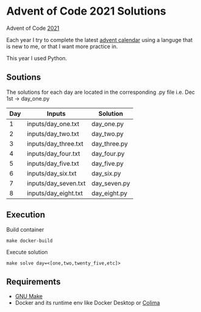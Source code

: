 # Advent of Code 2021 Solutions
Advent of Code [2021](https://adventofcode.com/2021)

Each year I try to complete the latest [advent calendar](https://adventofcode.com/2021/about) using a languge that is new to me, or that I want more practice in.

This year I used Python.

## Soutions
The solutions for each day are located in the corresponding .py file i.e. Dec 1st -> day_one.py

| Day  | Inputs | Solution |
| ----- | -------- | ------ |
| 1  | inputs/day_one.txt | day_one.py |
| 2  | inputs/day_two.txt | day_two.py |
| 3  | inputs/day_three.txt | day_three.py |
| 4  | inputs/day_four.txt | day_four.py |
| 5  | inputs/day_five.txt | day_five.py |
| 6  | inputs/day_six.txt | day_six.py |
| 7  | inputs/day_seven.txt | day_seven.py |
| 8  | inputs/day_eight.txt | day_eight.py |

## Execution
Build container
```
make docker-build
```
Execute solution
```
make solve day=<[one,two,twenty_five,etc]>
```

## Requirements
 - [GNU Make](https://www.gnu.org/software/make/manual/make.html#Simple-Makefile)
 - Docker and its runtime env like Docker Desktop or [Colima](https://github.com/abiosoft/colima?tab=readme-ov-file#getting-started)
